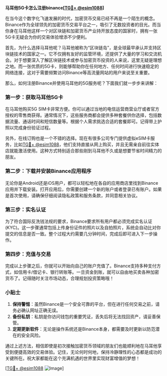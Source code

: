 **马耳他5G卡怎么注册binance[[TG💪+ @esim1088](https://t.me/s/esim1088)]**

在当今这个数字化飞速发展的时代，加密货币交易已经不再是一个陌生的概念。Binance作为全球领先的加密货币交易平台之一，吸引了无数投资者的目光。而当你身在马耳他这样一个对区块链和加密货币产业持开放态度的国家时，拥有一张5G卡无疑会为你的交易体验增添不少便利。

首先，为什么选择马耳他呢？马耳他被称为“区块链岛”，是全球最早承认并支持区块链技术的国家之一。它不仅拥有友好的监管环境，还提供了大量的学习和交流机会。对于想要深入了解区块链技术或参与加密货币投资的人来说，这里无疑是理想之地。而一张优质的5G卡，则能够帮助你在任何地方、任何时间进行快速稳定的网络连接，这对于需要频繁访问Binance等高流量网站的用户来说至关重要。

那么，如何注册Binance并使用马耳他的5G服务呢？下面我们就一步步来讲解：

### 第一步：获取马耳他5G卡

在马耳他购买5G SIM卡非常方便。你可以通过当地的电信运营商营业厅或者官方授权的零售商获得。通常情况下，这些服务商都会提供多种套餐供你选择，包括数据流量、通话时间和短信数量等。根据个人需求挑选合适的套餐即可。记得带上护照以完成身份验证过程。

另外，在线订购也是一个不错的选择。现在有很多公司专门提供虚拟eSIM卡服务，比如[TG💪+ @esim1088](https://t.me/s/esim1088)，他们支持直接从网上购买，并且无需亲自前往实体店就能激活使用。这种方式特别适合那些刚到马耳他不久或是想要节省时间精力的朋友。

### 第二步：下载并安装Binance应用程序

无论你是Android还是iOS用户，都可以轻松地在各自的应用商店里找到Binance应用并下载安装。打开应用后，你需要创建一个新的账户或者登录已有账户。如果是首次使用，请确保仔细阅读隐私政策和服务条款，并同意相关协议。

### 第三步：实名认证

为了符合国际反洗钱法规的要求，Binance要求所有用户都必须完成实名认证(KYC)。这一步骤通常包括上传身份证件的照片以及自拍照片，系统会自动比对你提交的信息是否一致。整个过程大约需要几分钟时间，完成后即可进入下一步操作。

### 第四步：充值与交易

完成以上步骤之后，你就可以开始向自己的账户充值了。Binance支持多种支付方式，如信用卡/借记卡、银行转账等。一旦资金到账，就可以自由地买卖各种加密货币了。记得随时关注市场动态，合理规划投资策略哦！

### 小贴士

1. **保持警惕**：虽然Binance是一个安全可靠的平台，但在进行任何交易之前，请务必确认网址正确无误。
2. **备份私钥**：私钥是你访问钱包的重要凭证，丢失后将无法找回资产，请妥善保管。
3. **定期更新软件**：无论是操作系统还是Binance本身，都需要及时更新以防范潜在的安全风险。

通过上述方法，相信即使是初次接触加密货币领域的朋友们也能顺利地在马耳他享受到便捷高效的交易体验。记住，无论何时何地，保持冷静理性的心态都是成功的关键所在。祝大家都能在这个充满机遇的世界里实现财富增值的梦想！

[[TG💪+ @esim1088](https://t.me/s/esim1088) ![Image](https://i.postimg.cc/4NQfJmqS/Snipaste-2025-05-13-00-14-12.png)]